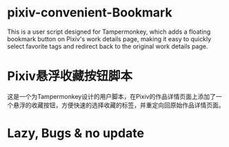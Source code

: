 # pixiv-convenient-Bookmark
This is a user script designed for Tampermonkey, which adds a floating bookmark button on Pixiv's work details page, making it easy to quickly select favorite tags and redirect back to the original work details page.
# Pixiv悬浮收藏按钮脚本
这是一个为Tampermonkey设计的用户脚本，在Pixiv的作品详情页面上添加了一个悬浮的收藏按钮，方便快速的选择收藏的标签，并重定向回原始作品详情页面。
# Lazy, Bugs & no update
